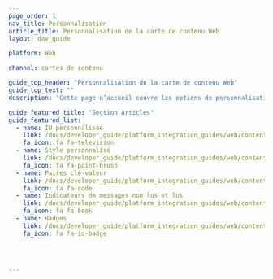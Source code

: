 ```yaml
---
page_order: 1
nav_title: Personnalisation
article_title: Personnalisation de la carte de contenu Web
layout: dev_guide

platform: Web

channel: cartes de contenu

guide_top_header: "Personnalisation de la carte de contenu Web"
guide_top_text: ""
description: "Cette page d’accueil couvre les options de personnalisation des cartes de contenu Braze Web SDK, notamment l’interface utilisateur personnalisée, le style personnalisé, les paires clé-valeur, les indicateurs de messages lus et non lus, etc."

guide_featured_title: "Section Articles"
guide_featured_list:
  - name: IU personnalisée
    link: /docs/developer_guide/platform_integration_guides/web/content_cards/customization/custom_ui/
    fa_icon: fa fa-television
  - name: Style personnalisé
    link: /docs/developer_guide/platform_integration_guides/web/content_cards/customization/custom_styling/
    fa_icon: fa fa-paint-brush
  - name: Paires clé-valeur
    link: /docs/developer_guide/platform_integration_guides/web/content_cards/customization/key_value_pairs/
    fa_icon: fa fa-code
  - name: Indicateurs de messages non lus et lus
    link: /docs/developer_guide/platform_integration_guides/web/content_cards/customization/read_and_unread/
    fa_icon: fa fa-book
  - name: Badges
    link: /docs/developer_guide/platform_integration_guides/web/content_cards/customization/badges/
    fa_icon: fa fa-id-badge




---
```

<br><br>

